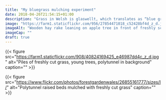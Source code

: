 ```yaml
---
title: "My bluegrass mulching experiment"
date: 2018-04-26T21:54:15+01:00
description: "Grass in Welsh is glaswellt, which translates as “blue grass”. I’m using freshly scythed grass as a mulch in the polytunnel 🙂"
image: "https://farm1.staticflickr.com/956/27854471018_c52428bf4d_z_d.jpg"
imageAlt: "Wooden hay rake leaning on apple tree in front of freshly scythed grass"
imageCap: ""
draft: true
---
```


{{< figure src="https://farm1.staticflickr.com/908/40824169425_e46987dd4c_z_d.jpg" alt="Piles of freshly cut grass, young trees, polytunnel in background" caption="" >}}

{{< figure src="https://www.flickr.com/photos/forestgardenwales/26855161777/sizes/l/" alt="Polytunnel raised beds mulched with freshly cut grass" caption="" >}}
